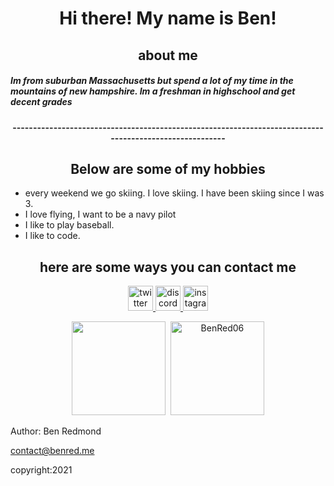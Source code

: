 <h1 align="center">Hi there! My name is Ben!</h1>

<h2 align="center"> about me </h2>
<h5> Im from suburban Massachusetts but spend a lot of my time in the mountains of new hampshire. Im a freshman in highschool and get decent grades</h5>










<h4 align="center">--------------------------------------------------------------------------------------------------------</h4>


<h2 align="center">Below are some of my hobbies</h2>
<p align="center"> 
  <ul>
<li> every weekend we go skiing. I love skiing. I have been skiing since I was 3. </li>
<li> I love flying, I want to be a navy pilot </li>
<li> I like to play baseball.  </li>
<li> I like to code. </li>
</ul>
</a>
    
<h2 align="center">here are some ways you can contact me</h2> 
<p align="center">
  <a href="https://twitter.com/Ben69810452" title="twitter">
        <img src="http://3.bp.blogspot.com/-NxouMmz2bOY/T8_ac97cesI/AAAAAAAAGg0/e3vY1_bdnbE/s1600/Twitter+logo+2012.png" alt="twitter" width="40" height="40" />
    </a>
     <a href="https://discord.gg/hsrnUuJXQk" title="discord">
        <img src="https://maxcdn.icons8.com/Share/icon/Logos/discord_logo1600.png" alt="discord" width="40" height="40" />
    </a>
       <a href="https://www.instagram.com/benred06/" title="instagram">
        <img src="https://upload.wikimedia.org/wikipedia/commons/thumb/e/e7/Instagram_logo_2016.svg/1200px-Instagram_logo_2016.svg.png" alt="instagram" width="40" height="40" />
    </a>




    
</p>
<p align="center">
    <img height="150px" src="https://github-readme-stats.vercel.app/api?username=BenRed06&show_icons=true&count_private=true&theme=tokyonight&hide=issues,contribs" />&nbsp;
    <img height="150px" src="https://github-readme-stats.vercel.app/api/top-langs/?username=BenRed06&layout=compact&count_private=true&theme=vue-dark" alt="BenRed06" />
</p>


<footer>
  <p>Author: Ben Redmond</p>
  <p><a href="contact:">contact@benred.me</a></p>
  <p>copyright:2021</p>
</footer>
